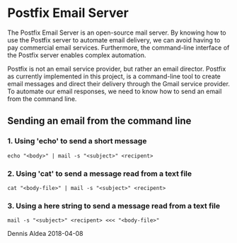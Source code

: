 # Postfix Email Server
The Postfix Email Server is an open-source mail server. By knowing how to use the Postfix server to automate email delivery, we can avoid having to pay commercial email services. Furthermore, the command-line interface of the Postfix server enables complex automation.

Postfix is not an email service provider, but rather an email director. Postfix as currently implemented in this project, is a command-line tool to create email messages and direct their delivery through the Gmail service provider. To automate our email responses, we need to know how to send an email from the command line.

## Sending an email from the command line

### 1. Using 'echo' to send a short message

```echo "<body>" | mail -s "<subject>" <recipent>```

### 2. Using 'cat' to send a message read from a text file

```cat "<body-file>" | mail -s "<subject>" <recipent>```

### 3. Using a here string to send a message read from a text file

```mail -s "<subject>" <recipent> <<< "<body-file>"```

Dennis Aldea
2018-04-08
